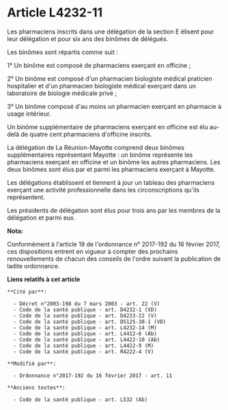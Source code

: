 # Article L4232-11

Les pharmaciens inscrits dans une délégation de la section E élisent pour leur délégation et pour six ans des binômes de
délégués. 

Les binômes sont répartis comme suit : 

1° Un binôme est composé de pharmaciens exerçant en officine ; 

2° Un binôme est composé d'un pharmacien biologiste médical praticien hospitalier et d'un pharmacien biologiste médical
exerçant dans un laboratoire de biologie médicale privé ; 

3° Un binôme composé d'au moins un pharmacien exerçant en pharmacie à usage intérieur. 

Un binôme supplémentaire de pharmaciens exerçant en officine est élu au-delà de quatre cent pharmaciens d'officine inscrits. 

La délégation de La Réunion-Mayotte comprend deux binômes supplémentaires représentant Mayotte : un binôme représente les
pharmaciens exerçant en officine et un binôme les autres pharmaciens. Les deux binômes sont élus par et parmi les pharmaciens
exerçant à Mayotte. 

Les délégations établissent et tiennent à jour un tableau des pharmaciens exerçant une activité professionnelle dans les
circonscriptions qu'ils représentent. 

Les présidents de délégation sont élus pour trois ans par les membres de la délégation et parmi eux.

**Nota:**

Conformément à l'article 19 de l'ordonnance n° 2017-192 du 16 février 2017, ces dispositions entrent en vigueur à compter des
prochains renouvellements de chacun des conseils de l'ordre suivant la publication de ladite ordonnance.

**Liens relatifs à cet article**

	**Cité par**:

	  - Décret n°2003-198 du 7 mars 2003 - art. 22 (V)
	  - Code de la santé publique - art. D4232-1 (VD)
	  - Code de la santé publique - art. D4233-22 (V)
	  - Code de la santé publique - art. D5125-38-1 (VD)
	  - Code de la santé publique - art. L4232-14 (M)
	  - Code de la santé publique - art. L4412-6 (Ab)
	  - Code de la santé publique - art. L4422-10 (Ab)
	  - Code de la santé publique - art. L4422-9 (M)
	  - Code de la santé publique - art. R4222-4 (V)

	**Modifié par**:

	  - Ordonnance n°2017-192 du 16 février 2017 - art. 11

	**Anciens textes**:

	  - Code de la santé publique - art. L532 (Ab)
